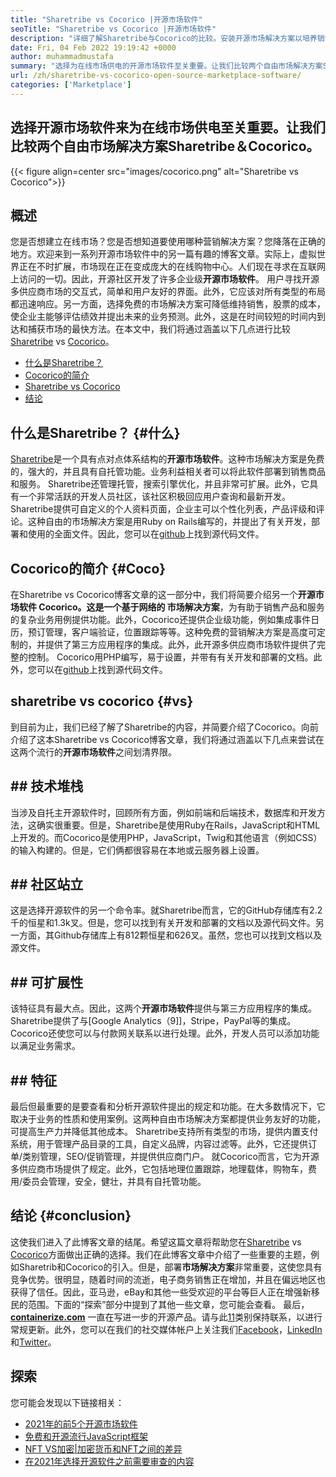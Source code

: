 ```yaml
---
title: "Sharetribe vs Cocorico |开源市场软件" 
seoTitle: "Sharetribe vs Cocorico |开源市场软件" 
description: "详细了解Sharetribe与Cocorico的比较。安装开源市场解决方案以培养销售和市场。" 
date: Fri, 04 Feb 2022 19:19:42 +0000
author: muhammadmustafa
summary: "选择为在线市场供电的开源市场软件至关重要。让我们比较两个自由市场解决方案Sharetribe＆amp; Cocorico。" 
url: /zh/sharetribe-vs-cocorico-open-source-marketplace-software/
categories: ['Marketplace']
---
```


## 选择开源市场软件来为在线市场供电至关重要。让我们比较两个自由市场解决方案Sharetribe＆Cocorico。

{{< figure align=center src="images/cocorico.png" alt="Sharetribe vs Cocorico">}}


## 概述
您是否想建立在线市场？您是否想知道要使用哪种营销解决方案？您降落在正确的地方。欢迎来到一系列开源市场软件中的另一篇有趣的博客文章。实际上，虚拟世界正在不时扩展，市场现在正在变成庞大的在线购物中心。人们现在寻求在互联网上访问的一切。因此，开源社区开发了许多企业级**开源市场软件**。
用户寻找开源多供应商市场的交互式，简单和用户友好的界面。此外，它应该对所有类型的布局都迅速响应。另一方面，选择免费的市场解决方案可降低维持销售，股票的成本，使企业主能够评估绩效并提出未来的业务预测。此外，这是在时间较短的时间内到达和捕获市场的最快方法。在本文中，我们将通过涵盖以下几点进行比较[Sharetribe][1] vs [Cocorico][2]。
  * [什么是Sharetribe？][3]
  * [Cocorico的简介][4]
  * [Sharetribe vs Cocorico][5]
  * [结论][6]

## 什么是Sharetribe？   {#什么}
[Sharetribe][1]是一个具有点对点体系结构的**开源市场软件**。这种市场解决方案是免费的，强大的，并且具有自托管功能。业务利益相关者可以将此软件部署到销售商品和服务。 Sharetribe还管理托管，搜索引擎优化，并且非常可扩展。此外，它具有一个非常活跃的开发人员社区，该社区积极回应用户查询和最新开发。 Sharetribe提供可自定义的个人资料页面，企业主可以个性化列表，产品评级和评论。这种自由的市场解决方案是用Ruby on Rails编写的，并提出了有关开发，部署和使用的全面文件。因此，您可以在[github][7]上找到源代码文件。

## Cocorico的简介 {#Coco}
在Sharetribe vs Cocorico博客文章的这一部分中，我们将简要介绍另一个**开源市场软件 **Cocorico。这是一个基于网络的** 市场解决方案**，为有助于销售产品和服务的复杂业务用例提供功能。此外，Cocorico还提供企业级功能，例如集成事件日历，预订管理，客户端验证，位置跟踪等等。这种免费的营销解决方案是高度可定制的，并提供了第三方应用程序的集成。此外，此开源多供应商市场软件提供了完整的控制。 Cocorico用PHP编写，易于设置，并带有有关开发和部署的文档。此外，您可以在[github][8]上找到源代码文件。

## sharetribe vs cocorico   {#vs}
到目前为止，我们已经了解了Sharetribe的内容，并简要介绍了Cocorico。向前介绍了这本Sharetribe vs Cocorico博客文章，我们将通过涵盖以下几点来尝试在这两个流行的**开源市场软件**之间划清界限。

## ## 技术堆栈
当涉及自托主开源软件时，回顾所有方面，例如前端和后端技术，数据库和开发方法，这确实很重要。但是，Sharetribe是使用Ruby在Rails，JavaScript和HTML上开发的。而Cocorico是使用PHP，JavaScript，Twig和其他语言（例如CSS）的输入构建的。但是，它们俩都很容易在本地或云服务器上设置。

## ## **社区站立**
这是选择开源软件的另一个命令率。就Sharetribe而言，它的GitHub存储库有2.2千的恒星和1.3k叉。但是，您可以找到有关开发和部署的文档以及源代码文件。另一方面，其Github存储库上有812颗恒星和626叉。虽然，您也可以找到文档以及源文件。

## ## **可扩展性**
该特征具有最大点。因此，这两个**开源市场软件**提供与第三方应用程序的集成。 Sharetribe提供了与[Google Analytics（9]]，Stripe，PayPal等的集成。Cocorico还使您可以与付款网关联系以进行处理。此外，开发人员可以添加功能以满足业务需求。

## ## 特征
最后但最重要的是要查看和分析开源软件提出的规定和功能。在大多数情况下，它取决于业务的性质和使用案例。这两种自由市场解决方案都提供业务友好的功能，可提高生产力并降低其他成本。 Sharetribe支持所有类型的市场，提供内置支付系统，用于管理产品目录的工具，自定义品牌，内容过滤等。此外，它还提供订单/类别管理，SEO/促销管理，并提供供应商门户。
就Cocorico而言，它为开源多供应商市场提供了规定。此外，它包括地理位置跟踪，地理载体，购物车，费用/委员会管理，安全，健壮，并具有自托管功能。

## 结论 {#conclusion}
这使我们进入了此博客文章的结尾。希望这篇文章将帮助您在[Sharetribe][1] vs [Cocorico][2]方面做出正确的选择。我们在此博客文章中介绍了一些重要的主题，例如Sharetrib和Cocorico的引入。但是，部署**市场解决方案**非常重要，这使您具有竞争优势。很明显，随着时间的流逝，电子商务销售正在增加，并且在偏远地区也获得了信任。因此，亚马逊，eBay和其他一些受欢迎的平台等巨人正在增强新移民的范围。下面的“探索”部分中提到了其他一些文章，您可能会查看。
最后，**[containerize.com][10]** 一直在写进一步的开源产品。请与此[11]类别保持联系，以进行常规更新。此外，您可以在我们的社交媒体帐户上关注我们[Facebook][12]，[LinkedIn][13]和[Twitter][14]。

## 探索
您可能会发现以下链接相关：
  * [2021年的前5个开源市场软件][15]
  * [免费和开源流行JavaScript框架][16]
  * [NFT VS加密|加密货币和NFT之间的差异][17]
  * [在2021年选择开源软件之前需要审查的内容][18]

  
[1]: https://products.containerize.com/marketplace/sharetribe/
[2]: https://products.containerize.com/marketplace/cocorico/
[3]: #what
[4]: #coco
[5]: #vs
[6]: #Conclusion
[7]: https://github.com/sharetribe/sharetribe
[8]: https://github.com/Cocolabs-SAS/cocorico
[9]: https://analytics.google.com
[10]: https://www.containerize.com/
[11]: https://products.containerize.com/marketplace/
[12]: https://web.facebook.com/containerize
[13]: https://www.linkedin.com/company/containerize/
[14]: https://twitter.com/containerize_co
[15]: https://blog.containerize.com/marketplace/top-5-open-source-marketplace-software-in-2021/
[16]: https://blog.containerize.com/software-development/free-open-source-popular-javascript-frameworks/
[17]: https://blog.containerize.com/blockchain-platforms/nft-vs-crypto-difference-between-cryptocurrency-nft/
[18]: https://blog.containerize.com/cmdb-software/things-to-review-before-opting-open-source-software-in-2021/
